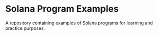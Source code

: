 # Solana Program Examples
A repository containing examples of Solana programs for learning and practice purposes.
